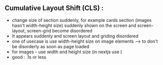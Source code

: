 ## Cumulative Layout Shift (CLS) : 
* change size of section suddenly, for example cards section (images hasn't width-height size) suddenly shown on the screen and screen-layout, screen-grid become disordered
* It appears suddenly and screen layout and griding disordered
* one of usecase is use width-height size on image elements --> to don't be disorderly as soon as page loaded
* for images - use width and height size (in nextjs use <Image width={400} height={400} />)
* good : .1s or less

 
